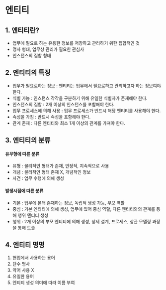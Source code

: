 # 엔티티
## 1. 엔티티란?
- 업무에 필요로 하는 유용한 정보를 저장하고 관리하기 위한 집합적인 것
- 명사 형태, 업무상 관리가 필요한 관심사
- 인스턴스의 집합 형태

## 2. 엔티티의 특징
- 업무가 필요로하는 정보 : 엔티티는 업무에서 필요로하고 관리하고자 하는 정보여야 한다.
- 식별 가능 : 인스턴스 각각을 구분하기 위해 유일한 식별자가 존재해야 한다.
- 인스턴스의 집합 : 2개 이상의 인스턴스를 포함해야 한다.
- 업무 프로세스에 의해 사용 : 업무 프로세스가 반드시 해당 엔티티를 사용해야 한다.
- 속성을 가짐 : 반드시 속성을 포함해야 한다.
- 관계 존재 : 다른 엔티티와 최소 1개 이상의 관계를 가져야 한다.

## 3. 엔티티의 분류
#### 유무형에 따른 분류
- 유형 : 물리적인 형태가 존재, 안정적, 지속적으로 사용
- 개념 : 물리적인 형태 존재 X, 개념적인 정보
- 사건 : 업무 수행에 의해 생성

#### 발생시점에 따른 분류
- 기본 : 업무에 본래 존재하는 정보, 독립적 생성 가능, 부모 역할
- 중심 : 기본 엔티티에 의해 생성, 업무에 있어 중심 역할, 다른 엔티티와의 관계를 통해 행위 엔티티 생성
- 행위 : 2개 이상의 부모 엔티티에 의해 생성, 상세 설계, 프로세스, 상관 모델링 과정을 통해 도출

## 4. 엔티티 명명
1. 현업에서 사용하는 용어
2. 단수 명사
3. 약어 사용 X
4. 유일한 용어
5. 엔티티 생성 의미에 따라 이름 부여
